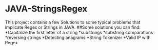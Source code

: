 # JAVA-StringsRegex
This project contains a few Solutions to some typical problems that implicate Regex or Strings in JAVA.
##Some solutions you can find:
*Capitalize the first letter of a string
*substrings
*substring comparations
*reversing strings
*Detecting anagrams
*String Tokenizer
*Valid IP with Regex
